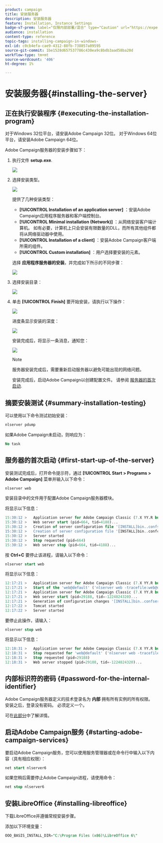 ```yaml
---
product: campaign
title: 安装服务器
description: 安装服务器
feature: Installation, Instance Settings
badge-v7-prem: label="仅限内部部署/混合" type="Caution" url="https://experienceleague.adobe.com/docs/campaign-classic/using/installing-campaign-classic/architecture-and-hosting-models/hosting-models-lp/hosting-models.html?lang=zh-Hans" tooltip="仅适用于内部部署和混合部署"
audience: installation
content-type: reference
topic-tags: installing-campaign-in-windows-
exl-id: c0cb4efa-cae9-4312-88fb-738857a89595
source-git-commit: 1be1528d657537786c430ea9c8bdb3aad58ba20d
workflow-type: tm+mt
source-wordcount: '406'
ht-degree: 1%

---
```


# 安装服务器{#installing-the-server}

## 正在执行安装程序 {#executing-the-installation-program}

对于Windows 32位平台，请安装Adobe Campaign 32位。 对于Windows 64位平台，请安装Adobe Campaign 64位。

Adobe Campaign服务器的安装步骤如下：

1. 执行文件 **setup.exe**.

   ![](assets/s_ncs_install_installer_01.png)

1. 选择安装类型。

   ![](assets/s_ncs_install_installer_01a.png)

   提供了几种安装类型：

   * **[!UICONTROL Installation of an application server]** ：安装Adobe Campaign应用程序服务器和客户端控制台。
   * **[!UICONTROL Minimal installation (Network)]** ：从网络安装客户端计算机。 如有必要，计算机上只会安装有限数量的DLL，而所有其他组件都将从网络驱动器中使用。
   * **[!UICONTROL Installation of a client]** ：安装Adobe Campaign客户端所需的组件。
   * **[!UICONTROL Custom installation]** ：用户选择要安装的元素。

   选择 **应用程序服务器的安装**，并完成如下所示的不同步骤：

   ![](assets/s_ncs_install_installer_02.png)

1. 选择安装目录：

   ![](assets/s_ncs_install_installer_03.png)

1. 单击 **[!UICONTROL Finish]** 要开始安装，请执行以下操作：

   ![](assets/s_ncs_install_installer_04.png)

   进度条显示安装的深度：

   ![](assets/s_ncs_install_installer_05.png)

   安装完成后，将显示一条消息，通知您：

   ![](assets/s_ncs_install_installer_06.png)

   >[!NOTE]
   >
   >服务器安装完成后，需要重新启动服务器以避免可能出现的网络问题。

   安装完成后，启动Adobe Campaign以创建配置文件。 请参阅 [服务器的首次启动](#first-start-up-of-the-server).

## 摘要安装测试 {#summary-installation-testing}

可以使用以下命令测试初始安装：

```sql
nlserver pdump
```

如果Adobe Campaign未启动，则响应为：

```sql
No task
```

## 服务器的首次启动 {#first-start-up-of-the-server}

安装测试完成后，打开命令提示符，通过 **[!UICONTROL Start > Programs > Adobe Campaign]** 菜单并输入以下命令：

```sql
nlserver web
```

安装目录中的文件用于配置Adobe Campaign服务器模块。

将显示以下信息：

```sql
15:30:12 >   Application server for Adobe Campaign Classic (7.X YY.R build XXX@SHA1) of DD/MM/YYYY
15:30:12 >   Web server start (pid=664, tid=4188)...
15:30:12 >   Creation of server configuration file '[INSTALL]bin..confserverConf.xml' server via '[INSTALL]bin..conffraserverConf.xml.sample
15:30:12 >   Creation of server configuration file '[INSTALL]bin..confconfig-default.xml' server via '[INSTALL]bin..confmodelsconfig-default.xml
15:30:12 >   Server started
15:30:12 >   Stop requested (pid=664)
15:30:12 >   Web server stop (pid=664, tid=4188)...
```

按 **Ctrl+C** 要停止该进程，请输入以下命令：

```sql
nlserver start web
```

将显示以下信息：

```sql
12:17:21 >   Application server for Adobe Campaign Classic (7.X YY.R build XXX@SHA1) of DD/MM/YYYY
12:17:21 >   Start of the 'web@default' ('nlserver web -tracefile:web@default -instance:default -detach -tomcat -autorepair') task in a new process 
12:17:21 >   Application server for Adobe Campaign Classic (7.X YY.R build XXX@SHA1) of DD/MM/YYYY
12:17:21 >   Web server start (pid=29188, tid=-1224824320)...
12:17:21 >   Generation of configuration changes '[INSTALL]bin..confserverConf.xml.diff' between '[INSTALL]bin..confserverConf.xml' and '[INSTALL]bin..conffraserverConf.xml.sample'
12:17:22 >   Tomcat started
12:17:22 >   Server started
```

要停止此操作，请输入：

```sql
nlserver stop web
```

将显示以下信息：

```sql
12:18:31 >   Application server for Adobe Campaign Classic (7.X YY.R build XXX@SHA1) of DD/MM/YYYY
12:18:31 >   Stop requested for 'web@default' ('nlserver web -tracefile:web@default -instance:default -detach -tomcat -autorepair', pid=29188, tid=-1224824320)...
12:18:31 >   Stop requested (pid=29188)
12:18:31 >   Web server stopped (pid=29188, tid=-1224824320)...
```

## 内部标识符的密码 {#password-for-the-internal-identifier}

Adobe Campaign服务器定义的技术登录名为 **内部** 拥有所有实例的所有权限。 安装之后，登录没有密码。 必须定义一个。

可在[此部分](../../installation/using/configuring-campaign-server.md#internal-identifier)中了解详情。

## 启动Adobe Campaign服务 {#starting-adobe-campaign-services}

要启动Adobe Campaign服务，您可以使用服务管理器或在命令行中输入以下内容（具有相应权限）：

```sql
net start nlserver6
```

如果您稍后需要停止Adobe Campaign进程，请使用命令：

```sql
net stop nlserver6
```

## 安装LibreOffice {#installing-libreoffice}

下载LibreOffice并遵循常规安装步骤。

添加以下环境变量：

```sql
OOO_BASIS_INSTALL_DIR="C:\Program Files (x86)\LibreOffice 6\"
```
